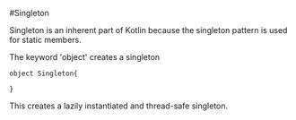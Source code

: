 #Singleton


Singleton is an inherent part of Kotlin because the singleton pattern is used for static members.


The keyword 'object' creates a singleton


```
object Singleton{

}
```


This creates a lazily instantiated and thread-safe singleton.